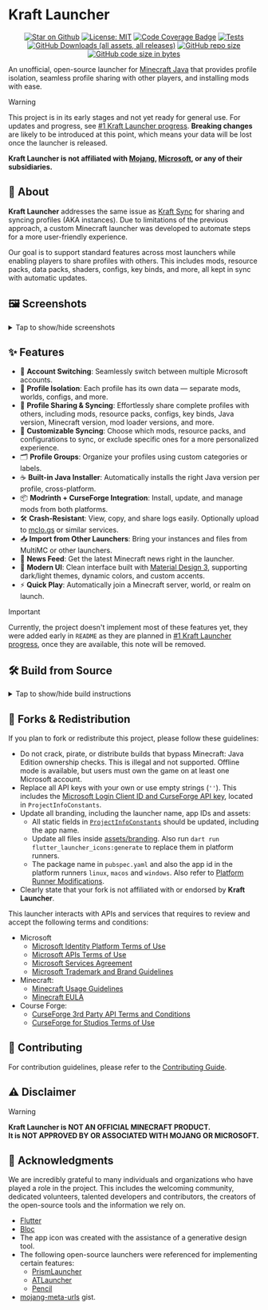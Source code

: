 # Kraft Launcher

<p align="center">
<a href="https://github.com/KraftLauncher/kraft-launcher"><img src="https://img.shields.io/github/stars/KraftLauncher/kraft-launcher" alt="Star on Github"></a>
<a href="https://opensource.org/licenses/MIT"><img src="https://img.shields.io/badge/license-MIT-purple.svg" alt="License: MIT"></a>
<a href="https://github.com/KraftLauncher/kraft-launcher/actions"><img src="https://img.shields.io/endpoint?url=https://gist.githubusercontent.com/EchoEllet/48575fd9d18dc33989ab0eb602af3b53/raw/7336b864ab67004197a6578a0ee8a8965b14ab71/kraft-launcher-coverage-badge.json" alt="Code Coverage Badge"></a>
<a href="https://github.com/KraftLauncher/kraft-launcher/actions/workflows/tests.yml"><img src="https://github.com/KraftLauncher/kraft-launcher/actions/workflows/tests.yml/badge.svg" alt="Tests"></a>
<a href="https://github.com/KraftLauncher/kraft-launcher/releases"><img src="https://img.shields.io/github/downloads/KraftLauncher/kraft-launcher/total" alt="GitHub Downloads (all assets, all releases)"></a>
<a href="https://github.com/KraftLauncher/kraft-launcher"><img src="https://img.shields.io/github/repo-size/KraftLauncher/kraft-launcher" alt="GitHub repo size"></a>
<a href="https://github.com/KraftLauncher/kraft-launcher"><img src="https://img.shields.io/github/languages/code-size/KraftLauncher/kraft-launcher" alt="GitHub code size in bytes"></a>
</p>

An unofficial, open-source launcher for [Minecraft Java](https://www.minecraft.net/en-us/store/minecraft-java-bedrock-edition-pc) that provides profile isolation, seamless profile sharing with other players, and installing mods with ease.

> [!WARNING]
> This project is in its early stages and not yet ready for general use. For updates and progress, see [#1 Kraft Launcher progress](https://github.com/KraftLauncher/kraft-launcher/issues/1). **Breaking changes** are likely to be introduced at this point, which means your data will be lost once the launcher is released.

**Kraft Launcher is not affiliated
with [Mojang](https://mojang.com/), [Microsoft](https://www.microsoft.com/), or any of their
subsidiaries.**

## 📖 About

**Kraft Launcher** addresses the same issue as [Kraft Sync](https://github.com/FreshKernel/kraft-sync) for sharing and syncing profiles (AKA instances). Due to limitations of the previous approach, a custom Minecraft launcher was developed to automate steps for a more user-friendly experience.

Our goal is to support standard features across most launchers while enabling players to share profiles with others. This includes mods, resource packs, data packs, shaders, configs, key binds, and more, all kept in sync with automatic updates.

## 🖼️ Screenshots

<details>
<summary>Tap to show/hide screenshots</summary>

![Manage accounts screenshot](https://github.com/KraftLauncher/screenshots/blob/main/manage_minecraft_accounts.png?raw=true)

![Error loading accounts screenshot](https://github.com/KraftLauncher/screenshots/blob/main/error_loading_accounts.png?raw=true)

![Add Microsoft account dialog screenshot](https://github.com/KraftLauncher/screenshots/blob/main/adding_microsoft_account_dialog.png?raw=true)

![Settings general category screenshot](https://github.com/KraftLauncher/screenshots/blob/main/settings_general_category.png?raw=true)

![Settings about category screenshot](https://raw.githubusercontent.com/KraftLauncher/screenshots/refs/heads/main/settings_about_category.png)

![Logging in with Microsoft screenshot](https://github.com/KraftLauncher/screenshots/blob/main/logging_with_microsoft_dialog.png?raw=true)

![Accounts tab screenshot](https://github.com/KraftLauncher/screenshots/blob/main/accounts_tab.png?raw=true)

</details>

## ✨ Features

* 🔄 **Account Switching**: Seamlessly switch between multiple Microsoft accounts.
* 📁 **Profile Isolation**: Each profile has its own data — separate mods, worlds, configs, and more.
* 🔗 **Profile Sharing & Syncing**: Effortlessly share complete profiles with others, including mods, resource packs, configs, key binds, Java version, Minecraft version, mod loader versions, and more.
* 🔧 **Customizable Syncing**: Choose which mods, resource packs, and configurations to sync, or exclude specific ones for a more personalized experience.
* 🗂️ **Profile Groups**: Organize your profiles using custom categories or labels.
* ☕ **Built-in Java Installer**: Automatically installs the right Java version per profile, cross-platform.
* 📦 **Modrinth + CurseForge Integration**: Install, update, and manage mods from both platforms.
* 🛠️ **Crash-Resistant**: View, copy, and share logs easily. Optionally upload to [mclo.gs](https://mclo.gs/) or similar services.
* 📥 **Import from Other Launchers**: Bring your instances and files from MultiMC or other launchers.
* 📰 **News Feed**: Get the latest Minecraft news right in the launcher.
* 🎨 **Modern UI**: Clean interface built with [Material Design 3](https://m3.material.io/), supporting dark/light themes, dynamic colors, and custom accents.
* ⚡ **Quick Play**: Automatically join a Minecraft server, world, or realm on launch.

> [!IMPORTANT]
> Currently, the project doesn't implement most of these features yet, they were added early in `README` as they are planned in [#1 Kraft Launcher progress](https://github.com/KraftLauncher/kraft-launcher/issues/1), once they are available, this note will be removed.

## 🛠️ Build from Source

<details>
<summary>Tap to show/hide build instructions</summary>

Ensure [Flutter](https://docs.flutter.dev/get-started/install) is installed, and then run:

```bash
git clone --depth 1 https://github.com/KraftLauncher/kraft-launcher
cd kraft-launcher
flutter pub get
flutter build <platform>
```

Replace `<platform>` with `linux`, `macos` or `windows`.

</details>

## 🔄 Forks & Redistribution

If you plan to fork or redistribute this project, please follow these guidelines:

* Do not crack, pirate, or distribute builds that bypass Minecraft: Java Edition ownership checks. This is illegal and not supported. Offline mode is available, but users must own the game on at least one Microsoft account.
* Replace all API keys with your own or use empty strings (`''`). This includes the [Microsoft Login Client ID and CurseForge API key](./lib/common/constants/project_info_constants.dart), located in `ProjectInfoConstants`.
* Update all branding, including the launcher name, app IDs and assets:
    * All static fields in [`ProjectInfoConstants`](./lib/common/constants/project_info_constants.dart) should be updated, including the app name.
    * Update all files inside [assets/branding](./assets/branding). Also run `dart run flutter_launcher_icons:generate` to replace them in platform runners.
    * The package name in `pubspec.yaml` and also the app id in the platform runners `linux`, `macos` and `windows`. Also refer to [Platform Runner Modifications](./docs/PLATFORM_RUNNER_MODIFICATIONS.md).
* Clearly state that your fork is not affiliated with or endorsed by **Kraft Launcher**.

This launcher interacts with APIs and services that requires to review and accept the following terms and conditions:

- Microsoft
    - [Microsoft Identity Platform Terms of Use](https://learn.microsoft.com/en-us/legal/microsoft-identity-platform/terms-of-use)
    - [Microsoft APIs Terms of Use](https://learn.microsoft.com/legal/microsoft-apis/terms-of-use)
    - [Microsoft Services Agreement](https://www.microsoft.com/servicesagreement)
    - [Microsoft Trademark and Brand Guidelines](https://www.microsoft.com/en-us/legal/intellectualproperty/trademarks)
- Minecraft:
    - [Minecraft Usage Guidelines](https://www.minecraft.net/usage-guidelines)
    - [Minecraft EULA](https://www.minecraft.net/eula)
- Course Forge: 
    - [CurseForge 3rd Party API Terms and Conditions](https://support.curseforge.com/en/support/solutions/articles/9000207405-curse-forge-3rd-party-api-terms-and-conditions)
    - [CurseForge for Studios Terms of Use](https://docs.curseforge.com/docs/legal/terms-of-use/)

## 🌱 Contributing

For contribution guidelines, please refer to the [Contributing Guide](./CONTRIBUTING.md).

## ⚠️ Disclaimer

> [!WARNING]
> **Kraft Launcher is NOT AN OFFICIAL MINECRAFT PRODUCT.  
It is NOT APPROVED BY OR ASSOCIATED WITH MOJANG OR MICROSOFT.**

## 📜 Acknowledgments

We are incredibly grateful to many individuals and organizations who have played a role in the project. This includes the welcoming community, dedicated volunteers, talented developers and contributors, the creators of the open-source tools and the information we rely on.

- [Flutter](https://flutter.dev/)
- [Bloc](https://bloclibrary.dev/)
- The app icon was created with the assistance of a generative design tool.
- The following open-source launchers were referenced for implementing certain features:
    - [PrismLauncher](https://github.com/PrismLauncher/PrismLauncher)
    - [ATLauncher](https://github.com/ATLauncher/ATLauncher/)
    - [Pencil](https://github.com/Dreta/Pencil)
- [mojang-meta-urls](https://gist.github.com/skyrising/95a8e6a7287634e097ecafa2f21c240f) gist.
